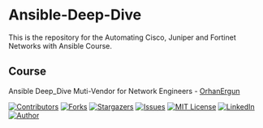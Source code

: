 # Ansible-Deep-Dive
This is the repository for the Automating Cisco, Juniper and Fortinet Networks with Ansible Course.

## Course
Ansible Deep_Dive Muti-Vendor for Network Engineers - [OrhanErgun](https://orhanergun.net/courses/automating-cisco-juniper-fortinet-networks-with-ansible/)

[![Contributors][contributors-shield]][contributors-url]
[![Forks][forks-shield]][forks-url]
[![Stargazers][stars-shield]][stars-url]
[![Issues][issues-shield]][issues-url]
[![MIT License][license-shield]][license-url]
[![LinkedIn][linkedin-shield]][linkedin-url]
[![Author][author-shield]][author-url]


<!-- MARKDOWN LINKS & IMAGES -->
<!-- https://www.markdownguide.org/basic-syntax/#reference-style-links -->
[contributors-shield]: https://img.shields.io/github/contributors/OrhanErgun-net/Ansible-Deep-Dive.svg?style=for-the-badge
[contributors-url]: https://github.com/OrhanErgun-net/Ansible-Deep-Dive/graphs/contributors
[forks-shield]: https://img.shields.io/github/forks/OrhanErgun-net/Ansible-Deep-Dive.svg?style=for-the-badge
[forks-url]: https://github.com/OrhanErgun-net/Ansible-Deep-Dive/network/members
[stars-shield]: https://img.shields.io/github/stars/OrhanErgun-net/Ansible-Deep-Dive.svg?style=for-the-badge
[stars-url]: https://github.com/OrhanErgun-net/Ansible-Deep-Dive/stargazers
[issues-shield]: https://img.shields.io/github/issues/OrhanErgun-net/Ansible-Deep-Dive.svg?style=for-the-badge
[issues-url]: https://github.com/OrhanErgun-net/Ansible-Deep-Dive/issues
[license-shield]: https://img.shields.io/badge/License-GPLv3-blue.svg?style=for-the-badge
[license-url]: https://github.com/OrhanErgun-net/Ansible-Deep-Dive/blob/master/LICENSE.txt
[linkedin-shield]: https://img.shields.io/badge/LinkedIn-0077B5?style=for-the-badge&logo=linkedin&logoColor=white
[linkedin-url]: https://linkedin.com/in/omaradil
[author-shield]: https://img.shields.io/badge/Author-Omar%20Adil-yellow?style=for-the-badge
[author-url]: https://github.com/omarthe95


